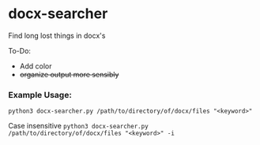 # docx-searcher
Find long lost things in docx's

To-Do:
- Add color
- ~~organize output more sensibly~~

### Example Usage:
`python3 docx-searcher.py /path/to/directory/of/docx/files "<keyword>"`

Case insensitive
`python3 docx-searcher.py /path/to/directory/of/docx/files "<keyword>" -i`
